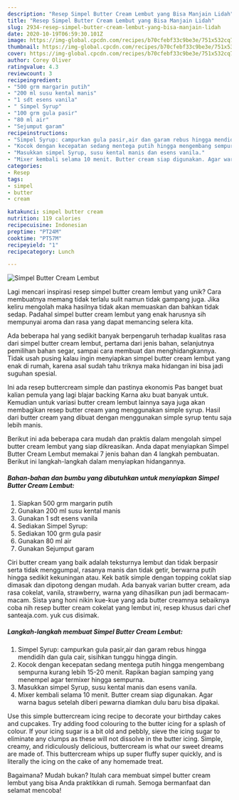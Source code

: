 ```yaml
---
description: "Resep Simpel Butter Cream Lembut yang Bisa Manjain Lidah"
title: "Resep Simpel Butter Cream Lembut yang Bisa Manjain Lidah"
slug: 2934-resep-simpel-butter-cream-lembut-yang-bisa-manjain-lidah
date: 2020-10-19T06:59:30.101Z
image: https://img-global.cpcdn.com/recipes/b70cfebf33c9be3e/751x532cq70/simpel-butter-cream-lembut-foto-resep-utama.jpg
thumbnail: https://img-global.cpcdn.com/recipes/b70cfebf33c9be3e/751x532cq70/simpel-butter-cream-lembut-foto-resep-utama.jpg
cover: https://img-global.cpcdn.com/recipes/b70cfebf33c9be3e/751x532cq70/simpel-butter-cream-lembut-foto-resep-utama.jpg
author: Corey Oliver
ratingvalue: 4.3
reviewcount: 3
recipeingredient:
- "500 grm margarin putih"
- "200 ml susu kental manis"
- "1 sdt esens vanila"
- " Simpel Syrup"
- "100 grm gula pasir"
- "80 ml air"
- "Sejumput garam"
recipeinstructions:
- "Simpel Syrup: campurkan gula pasir,air dan garam rebus hingga mendidih dan gula cair, sisihkan tunggu hingga dingin."
- "Kocok dengan kecepatan sedang mentega putih hingga mengembang sempurna kurang lebih 15-20 menit. Rapikan bagian samping yang menempel agar termixer hingga sempurna."
- "Masukkan simpel Syrup, susu kental manis dan esens vanila."
- "Mixer kembali selama 10 menit. Butter cream siap digunakan. Agar warna bagus setelah diberi pewarna diamkan dulu baru bisa dipakai."
categories:
- Resep
tags:
- simpel
- butter
- cream

katakunci: simpel butter cream 
nutrition: 119 calories
recipecuisine: Indonesian
preptime: "PT24M"
cooktime: "PT57M"
recipeyield: "1"
recipecategory: Lunch

---
```



![Simpel Butter Cream Lembut](https://img-global.cpcdn.com/recipes/b70cfebf33c9be3e/751x532cq70/simpel-butter-cream-lembut-foto-resep-utama.jpg)

Lagi mencari inspirasi resep simpel butter cream lembut yang unik? Cara membuatnya memang tidak terlalu sulit namun tidak gampang juga. Jika keliru mengolah maka hasilnya tidak akan memuaskan dan bahkan tidak sedap. Padahal simpel butter cream lembut yang enak harusnya sih mempunyai aroma dan rasa yang dapat memancing selera kita.

Ada beberapa hal yang sedikit banyak berpengaruh terhadap kualitas rasa dari simpel butter cream lembut, pertama dari jenis bahan, selanjutnya pemilihan bahan segar, sampai cara membuat dan menghidangkannya. Tidak usah pusing kalau ingin menyiapkan simpel butter cream lembut yang enak di rumah, karena asal sudah tahu triknya maka hidangan ini bisa jadi suguhan spesial.

Ini ada resep buttercream simple dan pastinya ekonomis Pas banget buat kalian pemula yang lagi blajar backing Karna aku buat banyak untuk. Kemudian untuk variasi butter cream lembut lainnya saya juga akan membagikan resep butter cream yang menggunakan simple syrup. Hasil dari butter cream yang dibuat dengan menggunakan simple syrup tentu saja lebih manis.


Berikut ini ada beberapa cara mudah dan praktis dalam mengolah simpel butter cream lembut yang siap dikreasikan. Anda dapat menyiapkan Simpel Butter Cream Lembut memakai 7 jenis bahan dan 4 langkah pembuatan. Berikut ini langkah-langkah dalam menyiapkan hidangannya.

<!--inarticleads1-->

##### Bahan-bahan dan bumbu yang dibutuhkan untuk menyiapkan Simpel Butter Cream Lembut:

1. Siapkan 500 grm margarin putih
1. Gunakan 200 ml susu kental manis
1. Gunakan 1 sdt esens vanila
1. Sediakan  Simpel Syrup:
1. Sediakan 100 grm gula pasir
1. Gunakan 80 ml air
1. Gunakan Sejumput garam


Ciri butter cream yang baik adalah teksturnya lembut dan tidak berpasir serta tidak menggumpal, rasanya manis dan tidak getir, berwarna putih hingga sedikit kekuningan atau. Kek batik simple dengan topping coklat siap dimasak dan dipotong dengan mudah. Ada banyak varian butter cream, ada rasa cokelat, vanila, strawberry, warna yang dihasilkan pun jadi bermacam-macam. Sista yang honi nikin kue-kue yang ada butter creamnya sebaiknya coba nih resep butter cream cokelat yang lembut ini, resep khusus dari chef santeaja.com. yuk cus disimak. 

<!--inarticleads2-->

##### Langkah-langkah membuat Simpel Butter Cream Lembut:

1. Simpel Syrup: campurkan gula pasir,air dan garam rebus hingga mendidih dan gula cair, sisihkan tunggu hingga dingin.
1. Kocok dengan kecepatan sedang mentega putih hingga mengembang sempurna kurang lebih 15-20 menit. Rapikan bagian samping yang menempel agar termixer hingga sempurna.
1. Masukkan simpel Syrup, susu kental manis dan esens vanila.
1. Mixer kembali selama 10 menit. Butter cream siap digunakan. Agar warna bagus setelah diberi pewarna diamkan dulu baru bisa dipakai.


Use this simple buttercream icing recipe to decorate your birthday cakes and cupcakes. Try adding food colouring to the butter icing for a splash of colour. If your icing sugar is a bit old and pebbly, sieve the icing sugar to eliminate any clumps as these will not dissolve in the butter icing. Simple, creamy, and ridiculously delicious, buttercream is what our sweet dreams are made of. This buttercream whips up super fluffy super quickly, and is literally the icing on the cake of any homemade treat. 

Bagaimana? Mudah bukan? Itulah cara membuat simpel butter cream lembut yang bisa Anda praktikkan di rumah. Semoga bermanfaat dan selamat mencoba!
